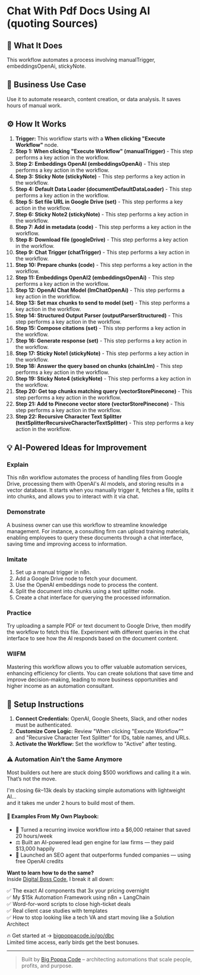 # Chat With Pdf Docs Using AI (quoting Sources)

## 🚀 What It Does
This workflow automates a process involving manualTrigger, embeddingsOpenAi, stickyNote.

## 💼 Business Use Case
Use it to automate research, content creation, or data analysis. It saves hours of manual work.

## ⚙️ How It Works
1.  **Trigger:** This workflow starts with a **When clicking "Execute Workflow"** node.
2. **Step 1: When clicking "Execute Workflow" (manualTrigger)** - This step performs a key action in the workflow.
3. **Step 2: Embeddings OpenAI (embeddingsOpenAi)** - This step performs a key action in the workflow.
4. **Step 3: Sticky Note (stickyNote)** - This step performs a key action in the workflow.
5. **Step 4: Default Data Loader (documentDefaultDataLoader)** - This step performs a key action in the workflow.
6. **Step 5: Set file URL in Google Drive (set)** - This step performs a key action in the workflow.
7. **Step 6: Sticky Note2 (stickyNote)** - This step performs a key action in the workflow.
8. **Step 7: Add in metadata (code)** - This step performs a key action in the workflow.
9. **Step 8: Download file (googleDrive)** - This step performs a key action in the workflow.
10. **Step 9: Chat Trigger (chatTrigger)** - This step performs a key action in the workflow.
11. **Step 10: Prepare chunks (code)** - This step performs a key action in the workflow.
12. **Step 11: Embeddings OpenAI2 (embeddingsOpenAi)** - This step performs a key action in the workflow.
13. **Step 12: OpenAI Chat Model (lmChatOpenAi)** - This step performs a key action in the workflow.
14. **Step 13: Set max chunks to send to model (set)** - This step performs a key action in the workflow.
15. **Step 14: Structured Output Parser (outputParserStructured)** - This step performs a key action in the workflow.
16. **Step 15: Compose citations (set)** - This step performs a key action in the workflow.
17. **Step 16: Generate response (set)** - This step performs a key action in the workflow.
18. **Step 17: Sticky Note1 (stickyNote)** - This step performs a key action in the workflow.
19. **Step 18: Answer the query based on chunks (chainLlm)** - This step performs a key action in the workflow.
20. **Step 19: Sticky Note4 (stickyNote)** - This step performs a key action in the workflow.
21. **Step 20: Get top chunks matching query (vectorStorePinecone)** - This step performs a key action in the workflow.
22. **Step 21: Add to Pinecone vector store (vectorStorePinecone)** - This step performs a key action in the workflow.
23. **Step 22: Recursive Character Text Splitter (textSplitterRecursiveCharacterTextSplitter)** - This step performs a key action in the workflow.

## 💡 AI-Powered Ideas for Improvement
### Explain
This n8n workflow automates the process of handling files from Google Drive, processing them with OpenAI's AI models, and storing results in a vector database. It starts when you manually trigger it, fetches a file, splits it into chunks, and allows you to interact with it via chat.

### Demonstrate
A business owner can use this workflow to streamline knowledge management. For instance, a consulting firm can upload training materials, enabling employees to query these documents through a chat interface, saving time and improving access to information.

### Imitate
1. Set up a manual trigger in n8n.
2. Add a Google Drive node to fetch your document.
3. Use the OpenAI embeddings node to process the content.
4. Split the document into chunks using a text splitter node.
5. Create a chat interface for querying the processed information.

### Practice
Try uploading a sample PDF or text document to Google Drive, then modify the workflow to fetch this file. Experiment with different queries in the chat interface to see how the AI responds based on the document content.

### WIIFM
Mastering this workflow allows you to offer valuable automation services, enhancing efficiency for clients. You can create solutions that save time and improve decision-making, leading to more business opportunities and higher income as an automation consultant.

## 🔧 Setup Instructions
1. **Connect Credentials:** OpenAI, Google Sheets, Slack, and other nodes must be authenticated.
2. **Customize Core Logic:** Review "When clicking "Execute Workflow"" and "Recursive Character Text Splitter" for IDs, table names, and URLs.
3. **Activate the Workflow:** Set the workflow to "Active" after testing.

### ⚠️ Automation Ain’t the Same Anymore

Most builders out here are stuck doing $500 workflows and calling it a win.  
That’s not the move.  

I'm closing $6k–$13k deals by stacking simple automations with lightweight AI...  
and it takes me under 2 hours to build most of them.

#### 🧠 Examples From My Own Playbook:
- 🔁 Turned a recurring invoice workflow into a $6,000 retainer that saved 20 hours/week  
- ⚖️ Built an AI-powered lead gen engine for law firms — they paid $13,000 happily  
- 🚀 Launched an SEO agent that outperforms funded companies — using free OpenAI credits  

**Want to learn how to do the same?**  
Inside [Digital Boss Code](https://bigpoppacode.io/go/dbc), I break it all down:

✅ The exact AI components that 3x your pricing overnight  
✅ My $15k Automation Framework using n8n + LangChain  
✅ Word-for-word scripts to close high-ticket deals  
✅ Real client case studies with templates  
✅ How to stop looking like a tech VA and start moving like a Solution Architect  

🔥 Get started at → [bigpoppacode.io/go/dbc](https://bigpoppacode.io/go/dbc)  
Limited time access, early birds get the best bonuses.

---
> Built by [Big Poppa Code](https://bigpoppacode.io) – architecting automations that scale people, profits, and purpose.

